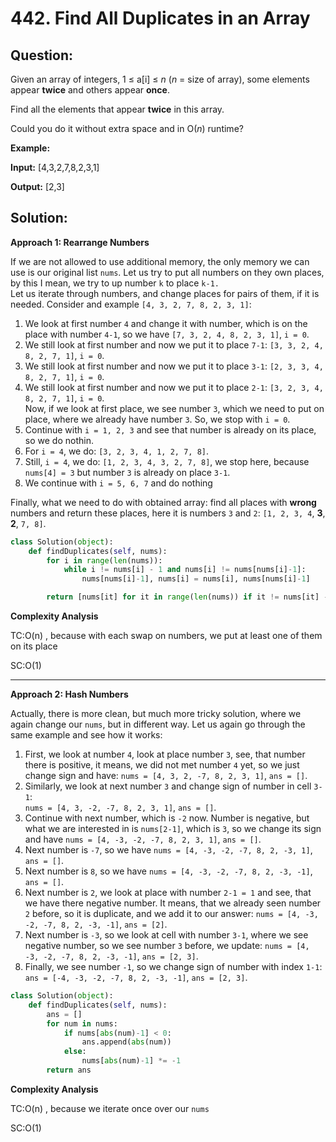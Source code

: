 # 442. Find All Duplicates in an Array

  

  

## Question:

Given an array of integers, 1 ≤ a[i] ≤  _n_  (_n_  = size of array), some elements appear  **twice**  and others appear  **once**.

Find all the elements that appear  **twice**  in this array.

Could you do it without extra space and in O(_n_) runtime?

**Example:**  

**Input:**
[4,3,2,7,8,2,3,1]

**Output:**
[2,3]
## Solution:

  

**Approach 1: Rearrange Numbers**

If we are not allowed to use additional memory, the only memory we can use is our original list  `nums`. Let us try to put all numbers on they own places, by this I mean, we try to up number  `k`  to place  `k-1.`  
Let us iterate through numbers, and change places for pairs of them, if it is needed. Consider and example  `[4, 3, 2, 7, 8, 2, 3, 1]`:

1.  We look at first number  `4`  and change it with number, which is on the place with number  `4-1`, so we have  `[7, 3, 2, 4, 8, 2, 3, 1]`,  `i = 0`.
2.  We still look at first number and now we put it to place  `7-1`:  `[3, 3, 2, 4, 8, 2, 7, 1]`,  `i = 0`.
3.  We still look at first number and now we put it to place  `3-1`:  `[2, 3, 3, 4, 8, 2, 7, 1]`,  `i = 0`.
4.  We still look at first number and now we put it to place  `2-1`:  `[3, 2, 3, 4, 8, 2, 7, 1]`,  `i = 0`.  
    Now, if we look at first place, we see number  `3`, which we need to put on place, where we already have number  `3`. So, we stop with  `i = 0`.
5.  Continue with  `i = 1, 2, 3`  and see that number is already on its place, so we do nothin.
6.  For  `i = 4`, we do:  `[3, 2, 3, 4, 1, 2, 7, 8]`.
7.  Still,  `i = 4`, we do:  `[1, 2, 3, 4, 3, 2, 7, 8]`, we stop here, because  `nums[4] = 3`  but number  `3`  is already on place  `3-1`.
8.  We continue with  `i = 5, 6, 7`  and do nothing

Finally, what we need to do with obtained array: find all places with  **wrong**  numbers and return these places, here it is numbers  `3`  and  `2`:  `[1, 2, 3, 4`,  **3**,  **2**,  `7, 8]`.


```python
class Solution(object):
    def findDuplicates(self, nums):
        for i in range(len(nums)):
            while i != nums[i] - 1 and nums[i] != nums[nums[i]-1]:
				nums[nums[i]-1], nums[i] = nums[i], nums[nums[i]-1]

        return [nums[it] for it in range(len(nums)) if it != nums[it] - 1]
```
**Complexity Analysis**

TC:O(n) , because with each swap on numbers, we put at least one of them on its place
  

SC:O(1) 

---

**Approach 2: Hash Numbers**

Actually, there is more clean, but much more tricky solution, where we again change our  `nums`, but in different way. Let us again go through the same example and see how it works:

1.  First, we look at number  `4`, look at place number  `3`, see, that number there is positive, it means, we did not met number  `4`  yet, so we just change sign and have:  `nums = [4, 3, 2, -7, 8, 2, 3, 1]`,  `ans = []`.
2.  Similarly, we look at next number  `3`  and change sign of number in cell  `3-1`:  
    `nums = [4, 3, -2, -7, 8, 2, 3, 1]`,  `ans = []`.
3.  Continue with next number, which is  `-2`  now. Number is negative, but what we are interested in is  `nums[2-1]`, which is  `3`, so we change its sign and have  `nums = [4, -3, -2, -7, 8, 2, 3, 1]`,  `ans = []`.
4.  Next number is  `-7`, so we have  `nums = [4, -3, -2, -7, 8, 2, -3, 1]`,  `ans = []`.
5.  Next number is  `8`, so we have  `nums = [4, -3, -2, -7, 8, 2, -3, -1]`,  `ans = []`.
6.  Next number is  `2`, we look at place with number  `2-1 = 1`  and see, that we have there negative number. It means, that we already seen number  `2`  before, so it is duplicate, and we add it to our answer:  `nums = [4, -3, -2, -7, 8, 2, -3, -1]`,  `ans = [2]`.
7.  Next number is  `-3`, so we look at cell with number  `3-1`, where we see negative number, so we see number  `3`  before, we update:  `nums = [4, -3, -2, -7, 8, 2, -3, -1]`,  `ans = [2, 3]`.
8.  Finally, we see number  `-1`, so we change sign of number with index  `1-1`:  `ans = [-4, -3, -2, -7, 8, 2, -3, -1]`,  `ans = [2, 3]`.

```python
class Solution(object):
    def findDuplicates(self, nums):
        ans = []
        for num in nums:
            if nums[abs(num)-1] < 0:
                ans.append(abs(num))
            else:
                nums[abs(num)-1] *= -1
        return ans
```
**Complexity Analysis**

TC:O(n) , because we iterate once over our  `nums`
  

SC:O(1) 


